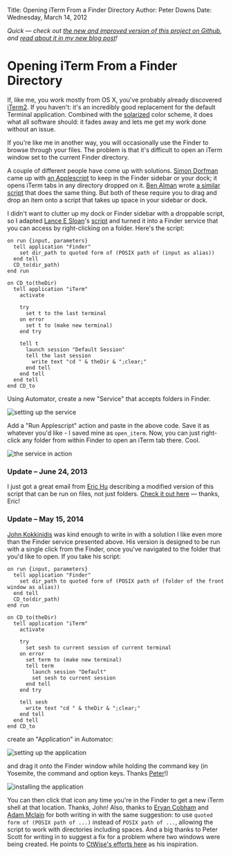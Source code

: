 Title: Opening iTerm From a Finder Directory
Author: Peter Downs
Date: Wednesday, March 14, 2012

*Quick — check out [the new and improved version of this project on Github](https://github.com/peterldowns/iterm2-finder-tools.html),
and [read about it in my new blog post](/posts/iterm2-finder-tools)!*

# Opening iTerm From a Finder Directory

If, like me, you work mostly from OS X, you've probably already discovered
[iTerm2][1]. If you haven't: it's an incredibly good replacement for the
default Terminal application. Combined with the [solarized][2] color scheme, it
does what all software should: it fades away and lets me get my work done
without an issue.

If you're like me in another way, you will occasionally use the Finder to
browse through your files. The problem is that it's difficult to open an iTerm
window set to the current Finder directory.

A couple of different people have come up with solutions. [Simon Dorfman][3]
came up with [an Applescript][4] to keep in the Finder sidebar or your dock; it
opens iTerm tabs in any directory dropped on it. [Ben Alman][5] wrote [a
similar script][6] that does the same thing. But both of these require you to
drag and drop an item onto a script that takes up space in your sidebar or
dock.

I didn't want to clutter up my dock or Finder sidebar with a droppable script,
so I adapted [Lance E Sloan][7]'s [script][8] and turned it into a Finder
service that you can access by right-clicking on a folder.  Here's the script:

```applescript
on run {input, parameters}
  tell application "Finder"
    set dir_path to quoted form of (POSIX path of (input as alias))
  end tell
  CD_to(dir_path)
end run

on CD_to(theDir)
  tell application "iTerm"
    activate

    try
      set t to the last terminal
    on error
      set t to (make new terminal)
    end try

    tell t
      launch session "Default Session"
      tell the last session
        write text "cd " & theDir & ";clear;"
      end tell
    end tell
  end tell
end CD_to
```

Using Automator, create a new "Service" that accepts folders in Finder.

![setting up the service][9]

Add a "Run Applescript" action and paste in the above code.  Save it as
whatever you'd like - I saved mine as `open_iterm`. Now, you can just
right-click any folder from within Finder to open an iTerm tab there. Cool.

![the service in action][10]

### Update – June 24, 2013

I just got a great email from [Eric Hu][11] describing
a modified version of this script that can be run on files, not just folders.
[Check it out here](https://gist.github.com/eric-hu/5846890) &mdash; thanks,
Eric!

### Update – May 15, 2014

[John Kokkinidis](http://sudoplz.eu/) was kind enough to write in with a
solution I like even more than the Finder service presented above. His version
is designed to be run with a single click from the Finder, once you've
navigated to the folder that you'd like to open. If you take his script:

```applescript
on run {input, parameters}
  tell application "Finder"
    set dir_path to quoted form of (POSIX path of (folder of the front window as alias))
  end tell
  CD_to(dir_path)
end run

on CD_to(theDir)
  tell application "iTerm"
    activate

    try
      set sesh to current session of current terminal
    on error
      set term to (make new terminal)
      tell term
        launch session "Default"
        set sesh to current session
      end tell
    end try

    tell sesh
      write text "cd " & theDir & ";clear;"
    end tell
  end tell
end CD_to
```

create an "Application" in Automator:

![setting up the application][12]

and drag it onto the Finder window while holding the command key (in Yosemite,
the command and option keys. Thanks [Peter](https://github.com/pjvandehaar)!)

![installing the application][13]

You can then click that icon any time you're in the Finder to get a new iTerm
shell at that location. Thanks, John! Also, thanks to [Eryan
Cobham](http://eryancobham.com/) and [Adam
Mclain](https://twitter.com/adammclain) for both writing in with the same
suggestion: to use `quoted form of (POSIX path of ...)` instead of `POSIX path
of ...`, allowing the script to work with directories including spaces. And a
big thanks to Peter Scott for writing in to suggest a fix for a problem where
two windows were being created. He points to [CtWise's efforts
here](http://www.alfredforum.com/topic/721-executing-iterm2-terminal-commands-in-current-shell/?hl=iterm)
as his inspiration.

[1]: http://www.iterm2.com/#/section/home
[2]: http://ethanschoonover.com/solarized
[3]: http://snippets.dzone.com/user/SimonDorfman
[4]: http://snippets.dzone.com/posts/show/961
[5]: http://benalman.com/
[6]: https://gist.github.com/905546
[7]: https://github.com/lsloan
[8]: https://gist.github.com/1265327
[9]: /static/img/applescript_service.jpg "Setting up the service"
[10]: /static/img/applescript_service_in_action.jpg "Using the new service"
[11]: https://github.com/eric-hu
[12]: /static/img/applescript_kokkinidis_application.jpg "Setting up the application"
[13]: /static/img/applescript_kokkinidis_install.gif "Installing the application"
